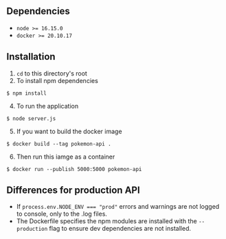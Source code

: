 ## Dependencies ##

- `node >= 16.15.0`
- `docker >= 20.10.17`

## Installation ##
1. `cd` to this directory's root
2. To install npm dependencies
```console
$ npm install
```
4. To run the application
```console
$ node server.js
```
5. If you want to build the docker image
```console
$ docker build --tag pokemon-api .
```
6. Then run this iamge as a container
```console
$ docker run --publish 5000:5000 pokemon-api
```

## Differences for production API ##

- If `process.env.NODE_ENV === "prod"` errors and warnings are not logged to console, only to the .log files.
- The Dockerfile specifies the npm modules are installed with the `--production` flag to ensure dev dependencies are not installed.